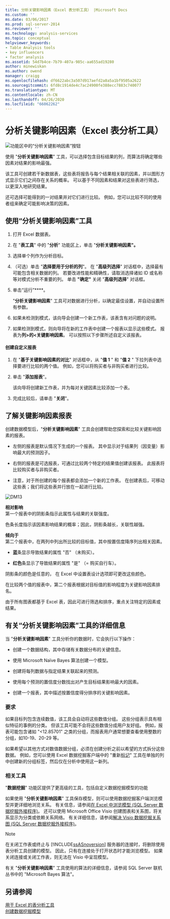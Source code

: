 ```yaml
---
title: 分析关键影响因素（Excel 表分析工具） |Microsoft Docs
ms.custom: ''
ms.date: 03/06/2017
ms.prod: sql-server-2014
ms.reviewer: ''
ms.technology: analysis-services
ms.topic: conceptual
helpviewer_keywords:
- Table Analysis tools
- key influencers
- factor analysis
ms.assetid: 54d7b4ce-7b79-407a-985c-aa655ad19280
author: minewiskan
ms.author: owend
manager: craigg
ms.openlocfilehash: df6622abc3a507d917aefd2a8a5a1bf9505a2622
ms.sourcegitcommit: 6fd8c1914de4c7ac24900fe388ecc7883c740077
ms.translationtype: MT
ms.contentlocale: zh-CN
ms.lasthandoff: 04/26/2020
ms.locfileid: "66062262"
---
```

# <a name="analyze-key-influencers-table-analysis-tools-for-excel"></a>分析关键影响因素（Excel 表分析工具）
  ![功能区中的“分析关键影响因素”按钮](media/tat-aki.gif "功能区中的“分析关键影响因素”按钮")  
  
 使用 "**分析关键影响因素**" 工具，可以选择包含目标结果的列，而算法将确定哪些因素对结果的影响最强。  
  
 该工具可创建若干新数据表，这些表将报告与每个结果相关联的因素，并以图形方式显示它们之间存在关系的概率。 可以基于不同因素和结果对这些表进行筛选，以更深入地研究结果。  
  
 还可选择可能得到的一对结果并对它们进行比较。 例如，您可以比较不同的使用者组来确定可能影响决策的因素。  
  
## <a name="using-the-analyze-key-influencers-tool"></a>使用“分析关键影响因素”工具  
  
1.  打开 Excel 数据表。  
  
2.  在 "**表工具**" 中的 "**分析**" 功能区上，单击 "**分析关键影响因素"。**  
  
3.  选择单个列作为分析目标。  
  
4.  （可选）单击 "**选择要用于分析的列**"。 在 "**高级列选择**" 对话框中，选择最有可能包含相关数据的列。 若要改进性能和精确性，请取消选择诸如 ID 或名称等对模式分析不重要的列。 单击 **"确定"** 关闭 "**高级列选择**" 对话框。  
  
5.  单击“运行”****。  
  
     "**分析关键影响因素**" 工具可对数据进行分析，以确定最佳设置，并自动设置所有参数。  
  
6.  如果未检测到模式，该向导会创建一个新工作表，该表含有对问题的说明。  
  
7.  如果检测到模式，则向导将在新的工作表中创建一个报表以显示这些模式。 报表为**列>的\<关键影响因素**。 可以按照以下步骤所述自定义该报表。  
  
#### <a name="create-a-custom-report"></a>创建自定义报表  
  
1.  在 "**基于关键影响因素的对比**" 对话框中，从 "**值 1** " 和 "**值 2** " 下拉列表中选择要进行比较的两个值。 例如，您可以将购买者与非购买者进行比较。  
  
2.  单击 "**添加报表**"。  
  
     该向导将创建新工作表，并为每对关键因素比较添加一个表。  
  
3.  完成比较后，请单击 "**关闭**"。  
  
## <a name="understanding-the-key-influencers-report"></a>了解关键影响因素报表  
 创建数据模型后，"**分析关键影响因素**" 工具会创建帮助您探索和比较关键影响因素的报表。  
  
-   左侧的报表是默认情况下生成的一个报表。 其中显示对于结果列（因变量）影响最大的预测因子。  
  
-   右侧的报表是可选报表，可通过比较两个特定的结果值创建该报表。 此报表将比较购买者与非购买者。  
  
-   注意，对于所创建的每个报表都会添加一个新的工作表。 在创建表后，可移动这些表；我们将这些表并行放在一起进行比较。  
  
 ![DM13](media/dm13-tat-aki-report.gif "DM13")  
  
 **相对影响**  
 第一个报表中的阴影条指示此属性与结果的关联强度。  
  
 色条长度指示该因素影响结果的概率；因此，阴影条越长，关联性越强。  
  
 **倾向于**  
 第二个报表中，在两列中列出所比较的目标值，其中按置信度降序列出相关因素。  
  
-   **蓝**条显示导致结果的属性 "否" （未购买）。  
  
-   **红色**条显示了导致结果的属性 "是" （= 购买自行车）。  
  
 阴影条的颜色是任意的， 在 Excel 中设置表设计选项即可更改这些颜色。  
  
 在比较两个值的报表中，第二个报表根据对目标值的影响程度为关键影响因素排名。  
  
 由于所有图表都基于 Excel 表，因此可进行筛选和排序，重点关注特定的因素或结果。  
  
## <a name="more-about-the-analyze-key-influencers-tool"></a>有关“分析关键影响因素”工具的详细信息  
 当 "**分析关键影响因素**" 工具分析你的数据时，它会执行以下操作：  
  
-   创建一个数据结构，其中存储有关数据分布的关键信息。  
  
-   使用 Microsoft Naïve Bayes 算法创建一个模型。  
  
-   创建将每列数据与指定结果关联起来的预测。  
  
-   使用每个预测的置信度分数找出对产生目标结果影响最大的因素。  
  
-   创建一个报表，其中描述按置信度得分排序的关键影响因素。  
  
### <a name="requirements"></a>要求  
 如果目标列包含连续数值，该工具会自动将这些数值分组。 这些分组表示具有相似特征的事例的分类。 但该工具可能不会将这些数值分成用户友好组。 例如，报表可能包含诸如 "\<12.85701" 之类的分组，而报表用户通常想要查看使用整数的分组，如10-19、20-29 等。  
  
 如果希望以其他方式对数值数据分组，必须在创建分析之前以希望的方式拆分这些数据。 例如，您可以使用 Excel 数据挖掘客户端中的 "重新[标记](relabel-sql-server-data-mining-add-ins.md)" 工具在单独的列中创建新的分组标签，然后仅在分析中使用这一新列。  
  
### <a name="related-tools"></a>相关工具  
 "**数据挖掘**" 功能区提供了更高级的工具，包括自定义数据挖掘模型的功能  
  
 如果使用 "**分析关键影响因素**" 工具保存模型，则可以使用数据挖掘客户端浏览模型并更详细地浏览关系。 有关信息，请参阅[在 Excel 中浏览模型 &#40;SQL Server 数据挖掘外接程序&#41;](browsing-models-in-excel-sql-server-data-mining-add-ins.md)。 还可以使用 Microsoft Office Visio 创建图表和关系图，将关系显示为分类或依赖关系网络。 有关详细信息，请参阅[解决 Visio 数据挖掘关系图 &#40;SQL Server 数据挖掘外接程序&#41;](troubleshooting-visio-data-mining-diagrams-sql-server-data-mining-add-ins.md)。  
  
> [!NOTE]  
>  在关闭工作表或终止与 [!INCLUDE[ssASnoversion](../includes/ssasnoversion-md.md)] 服务器的连接时，将删除使用表分析工具创建的模型。 因此，只有在连接处于打开状态时才能浏览模型。 如果关闭连接或关闭工作表，则无法在 Visio 中呈现模型。  
  
 有关 "**分析关键影响因素**" 工具使用的算法的详细信息，请参阅 SQL Server 联机丛书中的 "Microsoft Bayes 算法"。  
  
## <a name="see-also"></a>另请参阅  
 [用于 Excel 的表分析工具](table-analysis-tools-for-excel.md)   
 [创建数据挖掘模型](creating-a-data-mining-model.md)  
  
  
